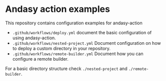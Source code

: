 # Andasy action examples

This repository contains configuration examples for andasy-action

- `.github/workflows/deploy.yml` document the basic configuration of using andasy-action.
- `.github/workflows/nested-project.yml` Document configuration on how to deploy a custom directory in your repository.
- `.github/workflows/remote-builder.yml` Document how you can configure a remote builder.

For a basic directory structure check `./nested-project` and `./remote-builder`.

